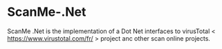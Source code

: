 ScanMe-.Net
===========

ScanMe .Net is  the implementation of a Dot Net interfaces to virusTotal < https://www.virustotal.com/fr/ > 
project anc other scan online projects.




